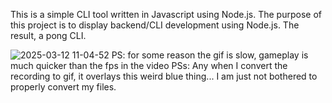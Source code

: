 This is a simple CLI tool written in Javascript using Node.js. The purpose of this project is to display backend/CLI development using Node.js. The result, a pong CLI.

![2025-03-12 11-04-52](https://github.com/user-attachments/assets/2fd0c9fd-d70d-4e80-ae45-9900c7231159)
PS: for some reason the gif is slow, gameplay is much quicker than the fps in the video
PSs: Any when I convert the recording to gif, it overlays this weird blue thing... I am just not bothered to properly convert my files.
